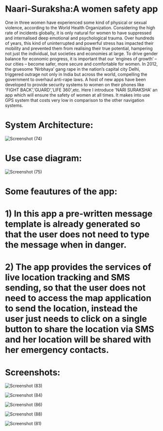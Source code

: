 # Naari-Suraksha:A women safety app
One in three women have experienced some kind of physical or sexual violence, according to the World Health Organization. Considering the high rate of incidents globally, it is only natural for women to have suppressed and internalised deep emotional and psychological trauma. Over hundreds of years, this kind of uninterrupted and powerful stress has impacted their mobility and prevented them from realising their true potential, hampering not just the individual, but societies and economies at large. To drive gender balance for economic progress, it is important that our ‘engines of growth’ – our cities –  become safer, more secure and comfortable for women. In 2012, the gruesome ‘Nirbhaya’ gang rape in the nation’s capital city Delhi, triggered outrage not only in India but across the world, compelling the government to overhaul anti-rape laws.
A host of new apps have been developed to provide security systems to women on their phones like 'FIGHT BACK','GUARD','LIFE 360',etc.
Here I introduce 'NARI SURAKSHA' an app which will ensure the safety of women at all times. It makes into use GPS system that costs very low in comparison to the other navigation systems.

# System Architecture:
![Screenshot (74)](https://user-images.githubusercontent.com/75517237/101730175-92350b80-3adf-11eb-9eca-a837b47603f1.png)

# Use case diagram:
![Screenshot (75)](https://user-images.githubusercontent.com/75517237/101730329-d7f1d400-3adf-11eb-849c-315acfe11748.png)

# Some feautures of the app:
# 1) In this app a pre-written message template is already generated so that the user does not need to type the message when in danger.
# 2) The app provides the services of live location tracking and SMS sending, so that the user does not need to access the map application to send the location, instead the        user just needs to click on a single button to share the location via SMS and her location will be shared with her emergency contacts.  

# Screenshots:
![Screenshot (83)](https://user-images.githubusercontent.com/75517237/101731043-0b812e00-3ae1-11eb-9a7a-ebe6e3d7223d.png)

![Screenshot (84)](https://user-images.githubusercontent.com/75517237/101731060-12a83c00-3ae1-11eb-9443-604795467fc0.png)

![Screenshot (86)](https://user-images.githubusercontent.com/75517237/101731105-1f2c9480-3ae1-11eb-914c-d07429555fe2.png)

![Screenshot (88)](https://user-images.githubusercontent.com/75517237/101731199-48e5bb80-3ae1-11eb-867e-01537fbc7389.png)

![Screenshot (81)](https://user-images.githubusercontent.com/75517237/101731139-2eabdd80-3ae1-11eb-866b-8c9e5dd0e501.png)

